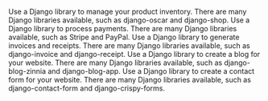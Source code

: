 Use a Django library to manage your product inventory. There are many Django libraries available, such as django-oscar and django-shop.
Use a Django library to process payments. There are many Django libraries available, such as Stripe and PayPal.
Use a Django library to generate invoices and receipts. There are many Django libraries available, such as django-invoice and django-receipt.
Use a Django library to create a blog for your website. There are many Django libraries available, such as django-blog-zinnia and django-blog-app.
Use a Django library to create a contact form for your website. There are many Django libraries available, such as django-contact-form and django-crispy-forms.
